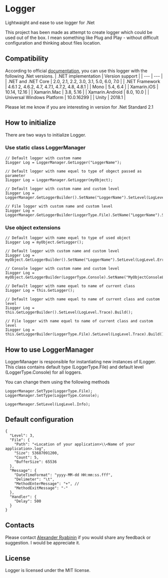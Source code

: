 # Logger
Lightwaight and ease to use logger for .Net

This project has been made as attempt to create logger which could be used out of the box. I mean something like Plug and Play - without difficult configuration and thinking about files location.

## Compatibility
According to official [documentation](https://learn.microsoft.com/en-us/dotnet/standard/net-standard?tabs=net-standard-2-0), you can use this logger with the following .Net versions.
| .NET implementation | Version support |
| --- | --- |
| .NET and .NET Core | 2.0, 2.1, 2.2, 3.0, 3.1, 5.0, 6.0, 7.0 |
| .NET Framework | 4.6.1 2, 4.6.2, 4.7, 4.7.1, 4.7.2, 4.8, 4.8.1 |
| Mono | 5.4, 6.4 |
| Xamarin.iOS | 10.14, 12.16 |
| Xamarin.Mac | 3.8, 5.16 |
| Xamarin.Android | 8.0, 10.0 |
| Universal Windows Platform | 10.0.16299 |
| Unity | 2018.1 |

Please let me know if you are interesting in version for .Net Standard 2.1

## How to initialize
There are two ways to initialize Logger.

### Use static class LoggerManager
```
// Default logger with custom name
ILogger Log = LoggerManager.GetLogger("LoggerName");

// Default logger with name equel to type of obgect passed as parameter
ILogger Log = LoggerManager.GetLogger(myObject);

// Default logger with custom name and custom level
ILogger Log = LoggerManager.GetLoggerBuilder().SetName("LoggerName").SetLevel(LogLevel.Info).Build();

// File logger with custom name and custom level
ILogger Log = LoggerManager.GetLoggerBuilder(LoggerType.File).SetName("LoggerName").SetLevel(LogLevel.Debug).Build();
```

### Use object extensions
```
// Default logger with name equel to type of used object
ILogger Log = myObject.GetLogger();

// Default logger with custom name and custom level
ILogger Log = myObject.GetLoggerBuilder().SetName("LoggerName").SetLevel(LogLevel.Error).Build();

// Console logger with custom name and custom level
ILogger Log = myObject.GetLoggerBuilder(LoggerType.Console).SetName("MyObjectConsoleLogger").SetLevel(LogLevel.Warning).Build();

// Default logger with name equel to name of current class
ILogger Log = this.GetLogger();

// Default logger with name equel to name of current class and custom level
ILogger Log = this.GetLoggerBuilder().SetLevel(LogLevel.Trace).Build();

// File logger with name equel to name of current class and custom level
ILogger Log = this.GetLoggerBuilder(LoggerType.File).SetLevel(LogLevel.Trace).Build();
```

## How to use LoggerManager
LoggerManager is responsible for instantiating new instances of ILogger.
This class contains default type (LoggerType.File) and default level (LoggerType.Console) for all loggers.

You can change them using the following methods
```
LoggerManager.SetType(LoggerType.File);
LoggerManager.SetType(LoggerType.Console);

LoggerManager.SetLevel(LogLevel.Info);
```

## Default configuration
```
{
  "Level": 3,
  "File": {
    "Path": "<Location of your application>\\<Name of your application>.log",
    "Size": 53687091200,
    "Count": 5,
    "BufferSize": 65536
  },
  "Message": {
    "DateTimeFormat": "yyyy-MM-dd HH:mm:ss.fff",
    "Delimeter": "\t",
    "MethodEnterMessage": "+", // 
    "MethodExitMessage": "-"
  },
  "Handler": {
    "Delay": 500
  }
}
```

## Contacts
Please contact [Alexander Ryabinin](mailto:ryabinin_alex@mail.ru?subject=[GitHub]%20Feedback%20or%suggestion)
if you would share any feedback or suggestion. I would be appreciate it.

## License
Logger is licensed under the MIT license.
